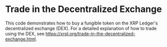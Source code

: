 # Trade in the Decentralized Exchange

This code demonstrates how to buy a fungible token on the XRP Ledger's decentralized exchange (DEX). For a detailed explanation of how to trade using the DEX, see <https://xrpl.org/trade-in-the-decentralized-exchange.html>.
